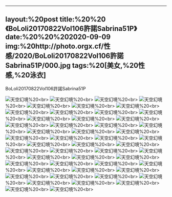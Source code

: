 ﻿---
layout:%20post
title:%20%20《BoLoli20170822Vol106許諾Sabrina51P》
date:%20%20%202020-09-09
img:%20http://photo.orgx.cf/性感/2020/BoLoli20170822Vol106許諾Sabrina51P/000.jpg
tags:%20[美女,%20性感,%20泳衣]
---

BoLoli20170822Vol106許諾Sabrina51P



![天空幻境](http://photo.orgx.cf/性感/2020/BoLoli20170822Vol106許諾Sabrina51P/001.jpg%20''天空幻境'')%20<br>
![天空幻境](http://photo.orgx.cf/性感/2020/BoLoli20170822Vol106許諾Sabrina51P/002.jpg%20''天空幻境'')%20<br>
![天空幻境](http://photo.orgx.cf/性感/2020/BoLoli20170822Vol106許諾Sabrina51P/003.jpg%20''天空幻境'')%20<br>
![天空幻境](http://photo.orgx.cf/性感/2020/BoLoli20170822Vol106許諾Sabrina51P/004.jpg%20''天空幻境'')%20<br>
![天空幻境](http://photo.orgx.cf/性感/2020/BoLoli20170822Vol106許諾Sabrina51P/005.jpg%20''天空幻境'')%20<br>
![天空幻境](http://photo.orgx.cf/性感/2020/BoLoli20170822Vol106許諾Sabrina51P/006.jpg%20''天空幻境'')%20<br>
![天空幻境](http://photo.orgx.cf/性感/2020/BoLoli20170822Vol106許諾Sabrina51P/007.jpg%20''天空幻境'')%20<br>
![天空幻境](http://photo.orgx.cf/性感/2020/BoLoli20170822Vol106許諾Sabrina51P/008.jpg%20''天空幻境'')%20<br>
![天空幻境](http://photo.orgx.cf/性感/2020/BoLoli20170822Vol106許諾Sabrina51P/009.jpg%20''天空幻境'')%20<br>
![天空幻境](http://photo.orgx.cf/性感/2020/BoLoli20170822Vol106許諾Sabrina51P/010.jpg%20''天空幻境'')%20<br>
![天空幻境](http://photo.orgx.cf/性感/2020/BoLoli20170822Vol106許諾Sabrina51P/011.jpg%20''天空幻境'')%20<br>
![天空幻境](http://photo.orgx.cf/性感/2020/BoLoli20170822Vol106許諾Sabrina51P/012.jpg%20''天空幻境'')%20<br>
![天空幻境](http://photo.orgx.cf/性感/2020/BoLoli20170822Vol106許諾Sabrina51P/013.jpg%20''天空幻境'')%20<br>
![天空幻境](http://photo.orgx.cf/性感/2020/BoLoli20170822Vol106許諾Sabrina51P/014.jpg%20''天空幻境'')%20<br>
![天空幻境](http://photo.orgx.cf/性感/2020/BoLoli20170822Vol106許諾Sabrina51P/015.jpg%20''天空幻境'')%20<br>
![天空幻境](http://photo.orgx.cf/性感/2020/BoLoli20170822Vol106許諾Sabrina51P/016.jpg%20''天空幻境'')%20<br>
![天空幻境](http://photo.orgx.cf/性感/2020/BoLoli20170822Vol106許諾Sabrina51P/017.jpg%20''天空幻境'')%20<br>
![天空幻境](http://photo.orgx.cf/性感/2020/BoLoli20170822Vol106許諾Sabrina51P/018.jpg%20''天空幻境'')%20<br>
![天空幻境](http://photo.orgx.cf/性感/2020/BoLoli20170822Vol106許諾Sabrina51P/019.jpg%20''天空幻境'')%20<br>
![天空幻境](http://photo.orgx.cf/性感/2020/BoLoli20170822Vol106許諾Sabrina51P/020.jpg%20''天空幻境'')%20<br>
![天空幻境](http://photo.orgx.cf/性感/2020/BoLoli20170822Vol106許諾Sabrina51P/021.jpg%20''天空幻境'')%20<br>
![天空幻境](http://photo.orgx.cf/性感/2020/BoLoli20170822Vol106許諾Sabrina51P/022.jpg%20''天空幻境'')%20<br>
![天空幻境](http://photo.orgx.cf/性感/2020/BoLoli20170822Vol106許諾Sabrina51P/023.jpg%20''天空幻境'')%20<br>
![天空幻境](http://photo.orgx.cf/性感/2020/BoLoli20170822Vol106許諾Sabrina51P/024.jpg%20''天空幻境'')%20<br>
![天空幻境](http://photo.orgx.cf/性感/2020/BoLoli20170822Vol106許諾Sabrina51P/025.jpg%20''天空幻境'')%20<br>
![天空幻境](http://photo.orgx.cf/性感/2020/BoLoli20170822Vol106許諾Sabrina51P/026.jpg%20''天空幻境'')%20<br>
![天空幻境](http://photo.orgx.cf/性感/2020/BoLoli20170822Vol106許諾Sabrina51P/027.jpg%20''天空幻境'')%20<br>
![天空幻境](http://photo.orgx.cf/性感/2020/BoLoli20170822Vol106許諾Sabrina51P/028.jpg%20''天空幻境'')%20<br>
![天空幻境](http://photo.orgx.cf/性感/2020/BoLoli20170822Vol106許諾Sabrina51P/029.jpg%20''天空幻境'')%20<br>
![天空幻境](http://photo.orgx.cf/性感/2020/BoLoli20170822Vol106許諾Sabrina51P/030.jpg%20''天空幻境'')%20<br>
![天空幻境](http://photo.orgx.cf/性感/2020/BoLoli20170822Vol106許諾Sabrina51P/031.jpg%20''天空幻境'')%20<br>
![天空幻境](http://photo.orgx.cf/性感/2020/BoLoli20170822Vol106許諾Sabrina51P/032.jpg%20''天空幻境'')%20<br>
![天空幻境](http://photo.orgx.cf/性感/2020/BoLoli20170822Vol106許諾Sabrina51P/033.jpg%20''天空幻境'')%20<br>
![天空幻境](http://photo.orgx.cf/性感/2020/BoLoli20170822Vol106許諾Sabrina51P/034.jpg%20''天空幻境'')%20<br>
![天空幻境](http://photo.orgx.cf/性感/2020/BoLoli20170822Vol106許諾Sabrina51P/035.jpg%20''天空幻境'')%20<br>
![天空幻境](http://photo.orgx.cf/性感/2020/BoLoli20170822Vol106許諾Sabrina51P/036.jpg%20''天空幻境'')%20<br>
![天空幻境](http://photo.orgx.cf/性感/2020/BoLoli20170822Vol106許諾Sabrina51P/037.jpg%20''天空幻境'')%20<br>
![天空幻境](http://photo.orgx.cf/性感/2020/BoLoli20170822Vol106許諾Sabrina51P/038.jpg%20''天空幻境'')%20<br>
![天空幻境](http://photo.orgx.cf/性感/2020/BoLoli20170822Vol106許諾Sabrina51P/039.jpg%20''天空幻境'')%20<br>
![天空幻境](http://photo.orgx.cf/性感/2020/BoLoli20170822Vol106許諾Sabrina51P/040.jpg%20''天空幻境'')%20<br>
![天空幻境](http://photo.orgx.cf/性感/2020/BoLoli20170822Vol106許諾Sabrina51P/041.jpg%20''天空幻境'')%20<br>
![天空幻境](http://photo.orgx.cf/性感/2020/BoLoli20170822Vol106許諾Sabrina51P/042.jpg%20''天空幻境'')%20<br>
![天空幻境](http://photo.orgx.cf/性感/2020/BoLoli20170822Vol106許諾Sabrina51P/043.jpg%20''天空幻境'')%20<br>
![天空幻境](http://photo.orgx.cf/性感/2020/BoLoli20170822Vol106許諾Sabrina51P/044.jpg%20''天空幻境'')%20<br>
![天空幻境](http://photo.orgx.cf/性感/2020/BoLoli20170822Vol106許諾Sabrina51P/045.jpg%20''天空幻境'')%20<br>
![天空幻境](http://photo.orgx.cf/性感/2020/BoLoli20170822Vol106許諾Sabrina51P/046.jpg%20''天空幻境'')%20<br>
![天空幻境](http://photo.orgx.cf/性感/2020/BoLoli20170822Vol106許諾Sabrina51P/047.jpg%20''天空幻境'')%20<br>
![天空幻境](http://photo.orgx.cf/性感/2020/BoLoli20170822Vol106許諾Sabrina51P/048.jpg%20''天空幻境'')%20<br>
![天空幻境](http://photo.orgx.cf/性感/2020/BoLoli20170822Vol106許諾Sabrina51P/049.jpg%20''天空幻境'')%20<br>
![天空幻境](http://photo.orgx.cf/性感/2020/BoLoli20170822Vol106許諾Sabrina51P/050.jpg%20''天空幻境'')%20<br>
![天空幻境](http://photo.orgx.cf/性感/2020/BoLoli20170822Vol106許諾Sabrina51P/051.jpg%20''天空幻境'')%20<br>